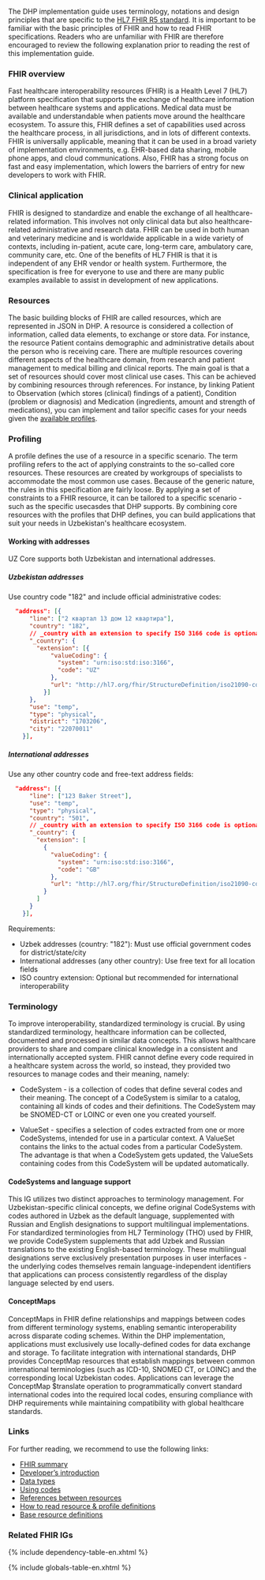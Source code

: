 The DHP implementation guide uses terminology, notations and design principles that are specific to the [HL7 FHIR R5 standard](https://hl7.org/fhir/R5/). It is important to be familiar with the basic principles of FHIR and how to read FHIR specifications. Readers who are unfamiliar with FHIR are therefore encouraged to review the following explanation prior to reading the rest of this implementation guide.

### FHIR overview

Fast healthcare interoperability resources (FHIR) is a Health Level 7 (HL7) platform specification that supports the exchange of healthcare information between healthcare systems and applications. Medical data must be available and understandable when patients move around the healthcare ecosystem. To assure this, FHIR defines a set of capabilities used across the healthcare process, in all jurisdictions, and in lots of different contexts. FHIR is universally applicable, meaning that it can be used in a broad variety of implementation environments, e.g. EHR-based data sharing, mobile phone apps, and cloud communications. Also, FHIR has a strong focus on fast and easy implementation, which lowers the barriers of entry for new developers to work with FHIR.

### Clinical application

FHIR is designed to standardize and enable the exchange of all healthcare-related information. This involves not only clinical data but also healthcare-related administrative and research data. FHIR can be used in both human and veterinary medicine and is worldwide applicable in a wide variety of contexts, including in-patient, acute care, long-term care, ambulatory care, community care, etc. One of the benefits of HL7 FHIR is that it is independent of any EHR vendor or health system. Furthermore, the specification is free for everyone to use and there are many public examples available to assist in development of new applications.

### Resources
The basic building blocks of FHIR are called resources, which are represented in JSON in DHP. A resource is considered a collection of information, called data elements, to exchange or store data. For instance, the resource Patient contains demographic and administrative details about the person who is receiving care. There are multiple resources covering different aspects of the healthcare domain, from research and patient management to medical billing and clinical reports. The main goal is that a set of resources should cover most clinical use cases. This can be achieved by combining resources through references. For instance, by linking Patient to Observation (which stores (clinical) findings of a patient), Condition (problem or diagnosis) and Medication (ingredients, amount and strength of medications), you can implement and tailor specific cases for your needs given the [available profiles](artifacts.html).

### Profiling
A profile defines the use of a resource in a specific scenario. The term profiling refers to the act of applying constraints to the so-called core resources. These resources are created by workgroups of specialists to accommodate the most common use cases. Because of the generic nature, the rules in this specification are fairly loose. By applying a set of constraints to a FHIR resource, it can be tailored to a specific scenario - such as the specific usecasdes that DHP supports. By combining core resources with the profiles that DHP defines, you can build applications that suit your needs in Uzbekistan's healthcare ecosystem.

#### Working with addresses

UZ Core supports both Uzbekistan and international addresses. 

##### Uzbekistan addresses

Use country code "182" and include official administrative codes:

```json
  "address": [{
      "line": ["2 квартал 13 дом 12 квартира"],
      "country": "182",
      // _country with an extension to specify ISO 3166 code is optional, but recommended
      "_country": {
        "extension": [{
            "valueCoding": {
              "system": "urn:iso:std:iso:3166",
              "code": "UZ"
            },
            "url": "http://hl7.org/fhir/StructureDefinition/iso21090-codedString"
          }]
      },
      "use": "temp",
      "type": "physical",
      "district": "1703206",
      "city": "22070011"
    }],
```

##### International addresses

Use any other country code and free-text address fields:

```json
  "address": [{
      "line": ["123 Baker Street"],
      "use": "temp",
      "type": "physical",
      "country": "501",
      // _country with an extension to specify ISO 3166 code is optional, but recommended
      "_country": {
        "extension": [
          {
            "valueCoding": {
              "system": "urn:iso:std:iso:3166",
              "code": "GB"
            },
            "url": "http://hl7.org/fhir/StructureDefinition/iso21090-codedString"
          }
        ]
      }
    }],
```

Requirements:
- Uzbek addresses (country: "182"): Must use official government codes for
district/state/city
- International addresses (any other country): Use free text for all location fields
- ISO country extension: Optional but recommended for international interoperability

### Terminology
To improve interoperability, standardized terminology is crucial. By using standardized terminology, healthcare information can be collected, documented and processed in similar data concepts. This allows healthcare providers to share and compare clinical knowledge in a consistent and internationally accepted system. FHIR cannot define every code required in a healthcare system across the world, so instead, they provided two resources to manage codes and their meaning, namely:

* CodeSystem - is a collection of codes that define several codes and their meaning. The concept of a CodeSystem is similar to a catalog, containing all kinds of codes and their definitions. The CodeSystem may be SNOMED-CT or LOINC or even one you created yourself.

* ValueSet - specifies a selection of codes extracted from one or more CodeSystems, intended for use in a particular context. A ValueSet contains the links to the actual codes from a particular CodeSystem. The advantage is that when a CodeSystem gets updated, the ValueSets containing codes from this CodeSystem will be updated automatically.

#### CodeSystems and language support
This IG utilizes two distinct approaches to terminology management. For Uzbekistan-specific clinical concepts, we define original CodeSystems with codes authored in Uzbek as the default language, supplemented with Russian and English designations to support multilingual implementations. For standardized terminologies from HL7 Terminology (THO) used by FHIR, we provide CodeSystem supplements that add Uzbek and Russian translations to the existing English-based terminology. These multilingual designations serve exclusively presentation purposes in user interfaces - the underlying codes themselves remain language-independent identifiers that applications can process consistently regardless of the display language selected by end users.

#### ConceptMaps
ConceptMaps in FHIR define relationships and mappings between codes from different terminology systems, enabling semantic interoperability across disparate coding schemes. Within the DHP implementation, applications must exclusively use locally-defined codes for data exchange and storage. To facilitate integration with international standards, DHP provides ConceptMap resources that establish mappings between common international terminologies (such as ICD-10, SNOMED CT, or LOINC) and the corresponding local Uzbekistan codes. Applications can leverage the ConceptMap $translate operation to programmatically convert standard international codes into the required local codes, ensuring compliance with DHP requirements while maintaining compatibility with global healthcare standards.

### Links

For further reading, we recommend to use the following links:

* [FHIR summary](http://hl7.org/fhir/r5/summary.html)
* [Developer’s introduction](http://hl7.org/fhir/r5/overview-dev.html)
* [Data types](http://hl7.org/fhir/r5/datatypes.html)
* [Using codes](http://hl7.org/fhir/r5/terminologies.html)
* [References between resources](http://hl7.org/fhir/r5/references.html)
* [How to read resource & profile definitions](http://hl7.org/fhir/r5/formats.html#table)
* [Base resource definitions](http://hl7.org/fhir/r5/resource.html)

### Related FHIR IGs

{% include dependency-table-en.xhtml %}

{% include globals-table-en.xhtml %}
